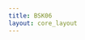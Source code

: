 ```yaml
---
title: BSK06
layout: core_layout
---
```



<script>
/*
{"0":{"latLng":{"lat":-0.02838903663767177,"lng":0.36404516863412034},"color":"#ff1c22","text":"Start","code":[],"description":[],"checkedUniqueNums":[],"calculatedYear":0,"yearAdjustment":0,"year":0},"1":{"latLng":{"lat":-0.03778184846289551,"lng":0.3980361961810063},"color":"#ff1c22","text":"End","code":[],"description":[],"checkedUniqueNums":[],"calculatedYear":0,"yearAdjustment":0,"year":0}}
*/

var width = 89410;
var height = 6044;
var maxNativeZoom = 17;
var corePath = "bsk06";

var initialData = {"SaveDate":{},"year":0,"forwardDirection":true,"subAnnual":false,"earlywood":true,"index":0,"points":[],"attributesObjectArray":[{"title":"Anatomical Anomaly","options":[{"title":"Fire Scar","code":"FS","uniqueNum":"000000"},{"title":"Frost Ring","code":"FR","uniqueNum":"000001"},{"title":"Intra-Annual Density Fluctuation","code":"IADF","uniqueNum":"000002"},{"title":"Tramatic Resin Duct","code":"TRD","uniqueNum":"000003"}]},{"title":"Location","options":[{"title":"Earlywood","code":"EW","uniqueNum":"000010"},{"title":"Latewood","code":"LW","uniqueNum":"000020"},{"title":"Dormant","code":"D","uniqueNum":"000030"}]}],"annotations":{},"ptWidths":{"tw":{"x":[],"y":[],"name":"BSK06_tw"}}};

var coreData = {'savePermission': true, 'saveURL': '/test', 'ppm':
    468, 'popoutUrl': "bsk06-empty.html", 'assetName': "BSK06", 'hasLatewood': true,
    'initialData': initialData};

</script>
